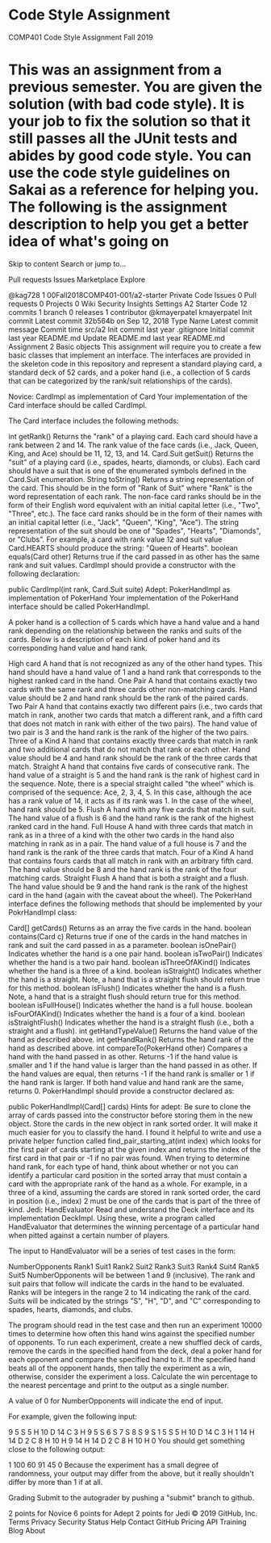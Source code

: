 # Code Style Assignment
COMP401 Code Style Assignment Fall 2019

# This was an assignment from a previous semester. You are given the solution (with bad code style). It is your job to fix the solution so that it still passes all the JUnit tests and abides by good code style. You can use the code style guidelines on Sakai as a reference for helping you. The following is the assignment description to help you get a better idea of what's going on

Skip to content
Search or jump to…

Pull requests
Issues
Marketplace
Explore
 
@kag728 
1
00Fall2018COMP401-001/a2-starter Private
 Code Issues 0 Pull requests 0 Projects 0 Wiki Security Insights Settings
A2 Starter Code
 12 commits
 1 branch
 0 releases
 1 contributor
@kmayerpatel
kmayerpatel Init commit
Latest commit
32b564b
on Sep 12, 2018
Type	Name	Latest commit message	Commit time
src/a2	Init commit	last year
.gitignore	Initial commit	last year
README.md	Update README.md	last year
 README.md
Assignment 2
Basic objects
This assignment will require you to create a few basic classes that implement an interface. The interfaces are provided in the skeleton code in this repository and represent a standard playing card, a standard deck of 52 cards, and a poker hand (i.e., a collection of 5 cards that can be categorized by the rank/suit relationships of the cards).

Novice: CardImpl as implementation of Card
Your implementation of the Card interface should be called CardImpl.

The Card interface includes the following methods:

int getRank()
Returns the "rank" of a playing card. Each card should have a rank between 2 and 14. The rank value of the face cards (i.e., Jack, Queen, King, and Ace) should be 11, 12, 13, and 14.
Card.Suit getSuit()
Returns the "suit" of a playing card (i.e., spades, hearts, diamonds, or clubs). Each card should have a suit that is one of the enumerated symbols defined in the Card.Suit enumeration.
String toString()
Returns a string representation of the card. This should be in the form of "Rank of Suit" where "Rank" is the word representation of each rank. The non-face card ranks should be in the form of their English word equivalent with an initial capital letter (i.e., "Two", "Three", etc.). The face card ranks should be in the form of their names with an initial capital letter (i.e., "Jack", "Queen", "King", "Ace"). The string representation of the suit should be one of "Spades", "Hearts", "Diamonds", or "Clubs". For example, a card with rank value 12 and suit value Card.HEARTS should produce the string: "Queen of Hearts".
boolean equals(Card other)
Returns true if the card passed in as other has the same rank and suit values.
CardImpl should provide a constructor with the following declaration:

public CardImpl(int rank, Card.Suit suite)
Adept: PokerHandImpl as implementation of PokerHand
Your implementation of the PokerHand interface should be called PokerHandImpl.

A poker hand is a collection of 5 cards which have a hand value and a hand rank depending on the relationship between the ranks and suits of the cards. Below is a description of each kind of poker hand and its corresponding hand value and hand rank.

High card
A hand that is not recognized as any of the other hand types. This hand should have a hand value of 1 and a hand rank that corresponds to the highest ranked card in the hand.
One Pair
A hand that contains exactly two cards with the same rank and three cards other non-matching cards. Hand value should be 2 and hand rank should be the rank of the paired cards.
Two Pair
A hand that contains exactly two different pairs (i.e., two cards that match in rank, another two cards that match a different rank, and a fifth card that does not match in rank with either of the two pairs). The hand value of two pair is 3 and the hand rank is the rank of the higher of the two pairs.
Three of a Kind
A hand that contains exactly three cards that match in rank and two additional cards that do not match that rank or each other. Hand value should be 4 and hand rank should be the rank of the three cards that match.
Straight
A hand that contains five cards of consecutive rank. The hand value of a straight is 5 and the hand rank is the rank of highest card in the sequence. Note, there is a special straight called "the wheel" which is comprised of the sequence: Ace, 2, 3, 4, 5. In this case, although the ace has a rank value of 14, it acts as if its rank was 1. In the case of the wheel, hand rank should be 5.
Flush
A hand with any five cards that match in suit. The hand value of a flush is 6 and the hand rank is the rank of the highest ranked card in the hand.
Full House
A hand with three cards that match in rank as in a three of a kind with the other two cards in the hand also matching in rank as in a pair. The hand value of a full house is 7 and the hand rank is the rank of the three cards that match.
Four of a Kind
A hand that contains fours cards that all match in rank with an arbitrary fifth card. The hand value should be 8 and the hand rank is the rank of the four matching cards.
Straight Flush
A hand that is both a straight and a flush. The hand value should be 9 and the hand rank is the rank of the highest card in the hand (again with the caveat about the wheel).
The PokerHand interface defines the following methods that should be implemented by your PokrHandImpl class:

Card[] getCards()
Returns as an array the five cards in the hand.
boolean contains(Card c)
Returns true if one of the cards in the hand matches in rank and suit the card passed in as a parameter.
boolean isOnePair()
Indicates whether the hand is a one pair hand.
boolean isTwoPair()
Indicates whether the hand is a two pair hand.
boolean isThreeOfAKind()
Indicates whether the hand is a three of a kind.
boolean isStraight()
Indicates whether the hand is a straight. Note, a hand that is a straight flush should return true for this method.
boolean isFlush()
Indicates whether the hand is a flush. Note, a hand that is a straight flush should return true for this method.
boolean isFullHouse()
Indicates whether the hand is a full house.
boolean isFourOfAKind()
Indicates whether the hand is a four of a kind.
boolean isStraightFlush()
Indicates whether the hand is a straight flush (i.e., both a straight and a flush).
int getHandTypeValue()
Returns the hand value of the hand as described above.
int getHandRank()
Returns the hand rank of the hand as described above.
int compareTo(PokerHand other)
Compares a hand with the hand passed in as other. Returns -1 if the hand value is smaller and 1 if the hand value is larger than the hand passed in as other. If the hand values are equal, then returns -1 if the hand rank is smaller or 1 if the hand rank is larger. If both hand value and hand rank are the same, returns 0.
PokerHandImpl should provide a constructor declared as:

public PokerHandImpl(Card[] cards)
Hints for adept:
Be sure to clone the array of cards passed into the constructor before storing them in the new object.
Store the cards in the new object in rank sorted order. It will make it much easier for you to classify the hand.
I found it helpful to write and use a private helper function called find_pair_starting_at(int index) which looks for the first pair of cards starting at the given index and returns the index of the first card in that pair or -1 if no pair was found.
When trying to determine hand rank, for each type of hand, think about whether or not you can identify a particular card position in the sorted array that must contain a card with the appropriate rank of the hand as a whole. For example, in a three of a kind, assuming the cards are stored in rank sorted order, the card in position (i.e., index) 2 must be one of the cards that is part of the three of kind.
Jedi: HandEvaluator
Read and understand the Deck interface and its implementation DeckImpl. Using these, write a program called HandEvaluator that determines the winning percentage of a particular hand when pitted against a certain number of players.

The input to HandEvaluator will be a series of test cases in the form:

NumberOpponents Rank1 Suit1 Rank2 Suit2 Rank3 Suit3 Rank4 Suit4 Rank5 Suit5
NumberOpponents will be between 1 and 9 (inclusive). The rank and suit pairs that follow will indicate the cards in the hand to be evaluated. Ranks will be integers in the range 2 to 14 indicating the rank of the card. Suits will be indicated by the strings "S", "H", "D", and "C" corresponding to spades, hearts, diamonds, and clubs.

The program should read in the test case and then run an experiment 10000 times to determine how often this hand wins against the specified number of opponents. To run each experiment, create a new shuffled deck of cards, remove the cards in the specified hand from the deck, deal a poker hand for each opponent and compare the specified hand to it. If the specified hand beats all of the opponent hands, then tally the experiment as a win, otherwise, consider the experiment a loss. Calculate the win percentage to the nearest percentage and print to the output as a single number.

A value of 0 for NumberOpponents will indicate the end of input.

For example, given the following input:

9 5 S 5 H 10 D 14 C 3 H
9 5 S 6 S 7 S 8 S 9 S 
1 5 S 5 H 10 D 14 C 3 H
1 14 H 14 D 2 C 8 H 10 H
9 14 H 14 D 2 C 8 H 10 H
0
You should get something close to the following output:

1
100
60
91
45
0
Because the experiment has a small degree of randomness, your output may differ from the above, but it really shouldn't differ by more than 1 if at all.

Grading
Submit to the autograder by pushing a "submit" branch to github.

2 points for Novice
6 points for Adept
2 points for Jedi
© 2019 GitHub, Inc.
Terms
Privacy
Security
Status
Help
Contact GitHub
Pricing
API
Training
Blog
About

